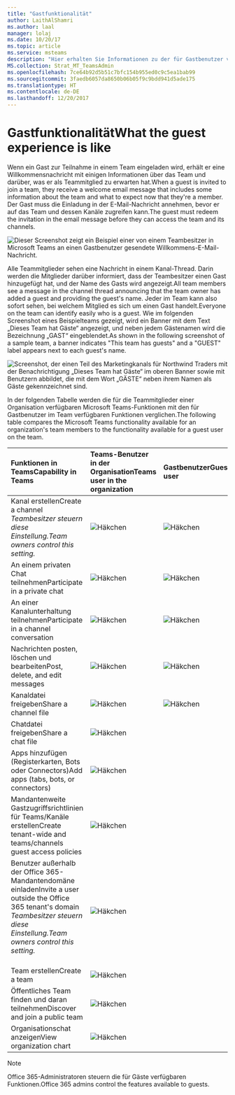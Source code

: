 ```yaml
---
title: "Gastfunktionalität"
author: LaithAlShamri
ms.author: laal
manager: lolaj
ms.date: 10/20/17
ms.topic: article
ms.service: msteams
description: "Hier erhalten Sie Informationen zu der für Gastbenutzer verfügbaren Microsoft Teams-Funktionalität."
MS.collection: Strat_MT_TeamsAdmin
ms.openlocfilehash: 7ce64b92d5b51c7bfc154b955ed0c9c5ea1bab99
ms.sourcegitcommit: 3faedb6057da8650b06b05f9c9bdd941d5ade175
ms.translationtype: HT
ms.contentlocale: de-DE
ms.lasthandoff: 12/20/2017
---
```

<a name="what-the-guest-experience-is-like"></a><span data-ttu-id="f9b87-103">Gastfunktionalität</span><span class="sxs-lookup"><span data-stu-id="f9b87-103">What the guest experience is like</span></span>
=================================

<span data-ttu-id="f9b87-104">Wenn ein Gast zur Teilnahme in einem Team eingeladen wird, erhält er eine Willkommensnachricht mit einigen Informationen über das Team und darüber, was er als Teammitglied zu erwarten hat.</span><span class="sxs-lookup"><span data-stu-id="f9b87-104">When a guest is invited to join a team, they receive a welcome email message that includes some information about the team and what to expect now that they're a member.</span></span> <span data-ttu-id="f9b87-105">Der Gast muss die Einladung in der E-Mail-Nachricht annehmen, bevor er auf das Team und dessen Kanäle zugreifen kann.</span><span class="sxs-lookup"><span data-stu-id="f9b87-105">The guest must redeem the invitation in the email message before they can access the team and its channels.</span></span>
  
    
    

  
    
    
![Dieser Screenshot zeigt ein Beispiel einer von einem Teambesitzer in Microsoft Teams an einen Gastbenutzer gesendete Willkommens-E-Mail-Nachricht.](media/bc0deb82-6394-4280-8fed-312645c8fefe.png)
  
    
    
<span data-ttu-id="f9b87-108">Alle Teammitglieder sehen eine Nachricht in einem Kanal-Thread. Darin werden die Mitglieder darüber informiert, dass der Teambesitzer einen Gast hinzugefügt hat, und der Name des Gasts wird angezeigt.</span><span class="sxs-lookup"><span data-stu-id="f9b87-108">All team members see a message in the channel thread announcing that the team owner has added a guest and providing the guest's name.</span></span> <span data-ttu-id="f9b87-109">Jeder im Team kann also sofort sehen, bei welchem Mitglied es sich um einen Gast handelt.</span><span class="sxs-lookup"><span data-stu-id="f9b87-109">Everyone on the team can identify easily who is a guest.</span></span> <span data-ttu-id="f9b87-110">Wie im folgenden Screenshot eines Beispielteams gezeigt, wird ein Banner mit dem Text „Dieses Team hat Gäste“ angezeigt, und neben jedem Gästenamen wird die Bezeichnung „GAST“ eingeblendet.</span><span class="sxs-lookup"><span data-stu-id="f9b87-110">As shown in the following screenshot of a sample team, a banner indicates "This team has guests" and a "GUEST" label appears next to each guest's name.</span></span>
  
    
    

  
    
    
![Screenshot, der einen Teil des Marketingkanals für Northwind Traders mit der Benachrichtigung „Dieses Team hat Gäste“ im oberen Banner sowie mit Benutzern abbildet, die mit dem Wort „GÄSTE“ neben ihrem Namen als Gäste gekennzeichnet sind.](media/33394a31-7d10-4950-8b39-b7d9953397c3.png)
  
    
    
<span data-ttu-id="f9b87-112">In der folgenden Tabelle werden die für die Teammitglieder einer Organisation verfügbaren Microsoft Teams-Funktionen mit den für Gastbenutzer im Team verfügbaren Funktionen verglichen.</span><span class="sxs-lookup"><span data-stu-id="f9b87-112">The following table compares the Microsoft Teams functionality available for an organization's team members to the functionality available for a guest user on the team.</span></span>
  
    
    


|<span data-ttu-id="f9b87-113">**Funktionen in Teams**</span><span class="sxs-lookup"><span data-stu-id="f9b87-113">**Capability in Teams**</span></span>|<span data-ttu-id="f9b87-114">**Teams-Benutzer in der Organisation**</span><span class="sxs-lookup"><span data-stu-id="f9b87-114">**Teams user in the organization**</span></span>|<span data-ttu-id="f9b87-115">**Gastbenutzer**</span><span class="sxs-lookup"><span data-stu-id="f9b87-115">**Guest user**</span></span>|
|:-----|:-----|:-----|
|<span data-ttu-id="f9b87-116">Kanal erstellen</span><span class="sxs-lookup"><span data-stu-id="f9b87-116">Create a channel</span></span>  <br/>  <span data-ttu-id="f9b87-117">*Teambesitzer steuern diese Einstellung.*</span><span class="sxs-lookup"><span data-stu-id="f9b87-117">*Team owners control this setting.*</span></span>  <br/> |![Häkchen](media/5277fbec-0a8f-4bd0-b906-d6ddee85a46c.png)|![Häkchen](media/5277fbec-0a8f-4bd0-b906-d6ddee85a46c.png)|
|<span data-ttu-id="f9b87-120">An einem privaten Chat teilnehmen</span><span class="sxs-lookup"><span data-stu-id="f9b87-120">Participate in a private chat</span></span>  <br/> |![Häkchen](media/5277fbec-0a8f-4bd0-b906-d6ddee85a46c.png)|![Häkchen](media/5277fbec-0a8f-4bd0-b906-d6ddee85a46c.png)|
|<span data-ttu-id="f9b87-123">An einer Kanalunterhaltung teilnehmen</span><span class="sxs-lookup"><span data-stu-id="f9b87-123">Participate in a channel conversation</span></span>  <br/> |![Häkchen](media/5277fbec-0a8f-4bd0-b906-d6ddee85a46c.png)|![Häkchen](media/5277fbec-0a8f-4bd0-b906-d6ddee85a46c.png)|
|<span data-ttu-id="f9b87-126">Nachrichten posten, löschen und bearbeiten</span><span class="sxs-lookup"><span data-stu-id="f9b87-126">Post, delete, and edit messages</span></span>  <br/> |![Häkchen](media/5277fbec-0a8f-4bd0-b906-d6ddee85a46c.png)|![Häkchen](media/5277fbec-0a8f-4bd0-b906-d6ddee85a46c.png)|
|<span data-ttu-id="f9b87-129">Kanaldatei freigeben</span><span class="sxs-lookup"><span data-stu-id="f9b87-129">Share a channel file</span></span>  <br/> |![Häkchen](media/5277fbec-0a8f-4bd0-b906-d6ddee85a46c.png)|![Häkchen](media/5277fbec-0a8f-4bd0-b906-d6ddee85a46c.png)|
|<span data-ttu-id="f9b87-132">Chatdatei freigeben</span><span class="sxs-lookup"><span data-stu-id="f9b87-132">Share a chat file</span></span>  <br/> |![Häkchen](media/5277fbec-0a8f-4bd0-b906-d6ddee85a46c.png)||
|<span data-ttu-id="f9b87-134">Apps hinzufügen (Registerkarten, Bots oder Connectors)</span><span class="sxs-lookup"><span data-stu-id="f9b87-134">Add apps (tabs, bots, or connectors)</span></span>  <br/> |![Häkchen](media/5277fbec-0a8f-4bd0-b906-d6ddee85a46c.png)||
|<span data-ttu-id="f9b87-136">Mandantenweite Gastzugriffsrichtlinien für Teams/Kanäle erstellen</span><span class="sxs-lookup"><span data-stu-id="f9b87-136">Create tenant-wide and teams/channels guest access policies</span></span>  <br/> |![Häkchen](media/5277fbec-0a8f-4bd0-b906-d6ddee85a46c.png)||
|<span data-ttu-id="f9b87-138">Benutzer außerhalb der Office 365-Mandantendomäne einladen</span><span class="sxs-lookup"><span data-stu-id="f9b87-138">Invite a user outside the Office 365 tenant's domain</span></span> <br/>  <span data-ttu-id="f9b87-139">*Teambesitzer steuern diese Einstellung.*</span><span class="sxs-lookup"><span data-stu-id="f9b87-139">*Team owners control this setting.*</span></span>  <br/> <br/> |![Häkchen](media/5277fbec-0a8f-4bd0-b906-d6ddee85a46c.png)||
|<span data-ttu-id="f9b87-141">Team erstellen</span><span class="sxs-lookup"><span data-stu-id="f9b87-141">Create a team</span></span>  <br/> |![Häkchen](media/5277fbec-0a8f-4bd0-b906-d6ddee85a46c.png)||
|<span data-ttu-id="f9b87-143">Öffentliches Team finden und daran teilnehmen</span><span class="sxs-lookup"><span data-stu-id="f9b87-143">Discover and join a public team</span></span>  <br/> |![Häkchen](media/5277fbec-0a8f-4bd0-b906-d6ddee85a46c.png)||
|<span data-ttu-id="f9b87-145">Organisationschat anzeigen</span><span class="sxs-lookup"><span data-stu-id="f9b87-145">View organization chart</span></span>  <br/> |![Häkchen](media/5277fbec-0a8f-4bd0-b906-d6ddee85a46c.png)||
   

    
> [!NOTE]
> <span data-ttu-id="f9b87-147">Office 365-Administratoren steuern die für Gäste verfügbaren Funktionen.</span><span class="sxs-lookup"><span data-stu-id="f9b87-147">Office 365 admins control the features available to guests.</span></span> 
  